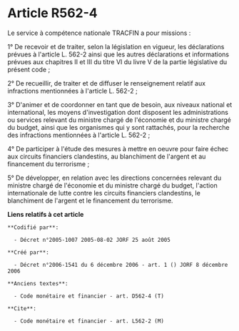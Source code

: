 # Article R562-4

Le service à compétence nationale TRACFIN a pour missions :

1° De recevoir et de traiter, selon la législation en vigueur, les déclarations prévues à l'article L. 562-2 ainsi que les
autres déclarations et informations prévues aux chapitres II et III du titre VI du livre V de la partie législative du
présent code ;

2° De recueillir, de traiter et de diffuser le renseignement relatif aux infractions mentionnées à l'article L. 562-2 ;

3° D'animer et de coordonner en tant que de besoin, aux niveaux national et international, les moyens d'investigation dont
disposent les administrations ou services relevant du ministre chargé de l'économie et du ministre chargé du budget, ainsi
que les organismes qui y sont rattachés, pour la recherche des infractions mentionnées à l'article L. 562-2 ;

4° De participer à l'étude des mesures à mettre en oeuvre pour faire échec aux circuits financiers clandestins, au
blanchiment de l'argent et au financement du terrorisme ;

5° De développer, en relation avec les directions concernées relevant du ministre chargé de l'économie et du ministre chargé
du budget, l'action internationale de lutte contre les circuits financiers clandestins, le blanchiment de l'argent et le
financement du terrorisme.

**Liens relatifs à cet article**

	**Codifié par**:

	  - Décret n°2005-1007 2005-08-02 JORF 25 août 2005

	**Créé par**:

	  - Décret n°2006-1541 du 6 décembre 2006 - art. 1 () JORF 8 décembre 2006

	**Anciens textes**:

	  - Code monétaire et financier - art. D562-4 (T)

	**Cite**:

	  - Code monétaire et financier - art. L562-2 (M)
